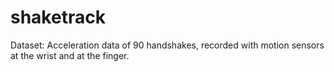 # shaketrack
Dataset: Acceleration data of 90 handshakes, recorded with motion sensors at the wrist and at the finger.
